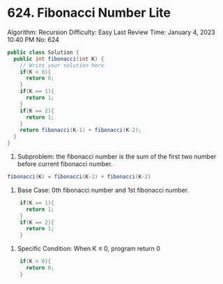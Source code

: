 # 624. Fibonacci Number Lite

Algorithm: Recursion
Difficulty: Easy
Last Review Time: January 4, 2023 10:40 PM
No: 624

```java
public class Solution {
  public int fibonacci(int K) {
    // Write your solution here
    if(K < 0){
      return 0;
    }
    if(K == 1){
      return 1;
    }
    if(K == 2){
      return 1;
    }
    return fibonacci(K-1) + fibonacci(K-2);
  }
}
```

1. Subproblem: the fibonacci number is the sum of the first two number before current fibonacci number. 

```java
fibonacci(K) = fibonacci(K-1) + fibonacci(K-2)
```

1. Base Case: 0th fibonacci number and 1st fibonacci number. 

```java
    if(K == 1){
      return 1;
    }
    if(K == 2){
      return 1;
    }
```

1. Specific Condition: When K ≤ 0, program return 0

```java
    if(K < 0){
      return 0;
    }
```